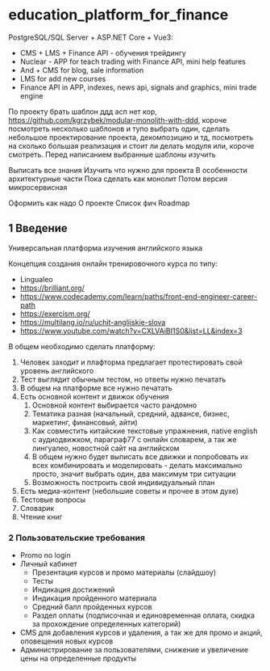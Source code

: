 # education_platform_for_finance

PostgreSQL/SQL Server + ASP.NET Core + Vue3:
- CMS + LMS + Finance API - обучения трейдингу
- Nuclear - APP for teach trading with Finance API, mini help features
- And + CMS for blog, sale information
- LMS for add new courses
- Finance API in APP, indexes, news api, signals and graphics, mini trade engine

По проекту брать шаблон ддд асп нет кор, 
https://github.com/kgrzybek/modular-monolith-with-ddd, 
короче посмотреть несколько шаблонов и тупо выбрать один, сделать небольшое проектирование проекта, декомпозицию и тд, посмотреть на сколько большая реализация и стоит ли делать модуля или, короче смотреть. 
Перед написанием выбранные шаблоны изучить

Выписать все знания
Изучить что нужно для проекта
В особенности архитектурные части
Пока сделать как монолит
Потом версия микросервисная

Оформить как надо
  О проекте
  Список фич
  Roadmap


## 1 Введение

Универсальная платформа изучения английского языка

Концепция создания онлайн тренировочного курса по типу: 

- Lingualeo
- https://brilliant.org/
- https://www.codecademy.com/learn/paths/front-end-engineer-career-path
- https://exercism.org/
- https://multilang.io/ru/uchit-anglijskie-slova
- https://www.youtube.com/watch?v=CXLVAiBI1S0&list=LL&index=3

В общем необходимо сделать платформу: 

1. Человек заходит и плафторма предлагает протестировать свой уровень английского
2. Тест выглядит обычным тестом, но ответы нужно печатать
3. В общем на платформе все нужно печатать
4. Есть основной контент и движок обучения
    1. Основной контент выбирается часто рандомно
    2. Тематика разная (начальный, средний, адвансе, бизнес, маркетинг, финансовый, айти)
    3. Как совместить китайские текстовые упражнения, native english с аудиодвижком, параграф77 с онлайн словарем, а так же лингуалео, новостной сайт на английском
    4. В общем нужно будет выписать все движки и попробовать их всех комбинировать и моделировать - делать максимально просто, значит выбрать один, два максимум три ситуации
    5. Возможность построить свой индивидуальный план
5. Есть медиа-контент (небольшие советы и прочее в этом духе)
6. Тестовые вопросы
7. Словарик
8. Чтение книг

### 2 Пользовательские требования

- Promo no login
- Личный кабинет
    - Презентация курсов и промо материалы (слайдшоу)
    - Тесты
    - Индикация достижений
    - Индикация пройденного материала
    - Средний балл пройденных курсов
    - Раздел оплаты (подписочная и единовременная оплата, скидка за прохождение определенных категорий)
- CMS для добавления курсов и удаления, а так же для промо и акций, оповещения новых курсов
- Администрирование за пользователями, снижение и увеличение цены на определенные продукты
